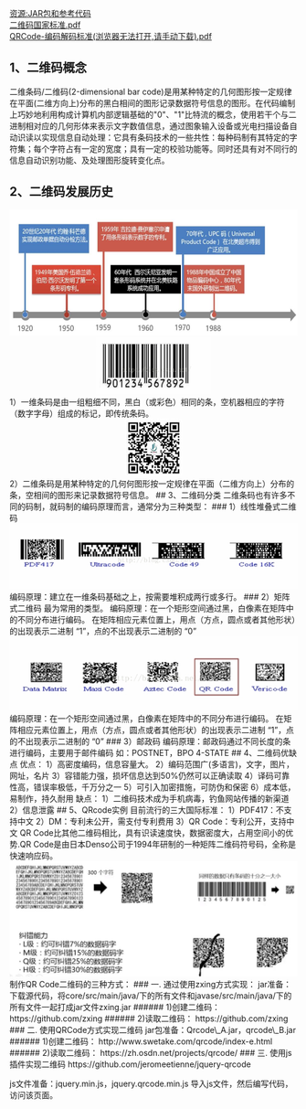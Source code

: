 [资源:JAR包和参考代码](http://hddenv02/svn/hdposedu/20.技术专区/06_其他/知识分享20171122_二维码/doc)   
[二维码国家标准.pdf](http://hddenv02/svn/hdposedu/20.技术专区/06_其他/知识分享20171122_二维码/doc/GB-T18284-2000.pdf)    
[QRCode-编码解码标准(浏览器无法打开,请手动下载).pdf](http://hddenv02/svn/hdposedu/20.技术专区/06_其他/知识分享20171122_二维码/doc/QRCode-编码解码标准.pdf)   
## 1、二维码概念
二维条码/二维码(2-dimensional bar code)是用某种特定的几何图形按一定规律在平面(二维方向上)分布的黑白相间的图形记录数据符号信息的图形。在代码编制上巧妙地利用构成计算机内部逻辑基础的"0"、"1"比特流的概念，使用若干个与二进制相对应的几何形体来表示文字数值信息，通过图象输入设备或光电扫描设备自动识读以实现信息自动处理：它具有条码技术的一些共性：每种码制有其特定的字符集；每个字符占有一定的宽度；具有一定的校验功能等。同时还具有对不同行的信息自动识别功能、及处理图形旋转变化点。
## 2、二维码发展历史
<div align=center><img height="220" width="600" src="./images/history.jpg"/></div>
<div align=center><img height="100" width="200" src="./images/yiwei.jpg"/></div>
1）一维条码是由一组粗细不同，黑白（或彩色）相同的条，空机器相应的字符（数字字母）组成的标记，即传统条码。
<div align=center><img height="100" width="100"  src="./images/hd.jpg"/></div>
 2）二维条码是用某种特定的几何何图形按一定规律在平面（二维方向上）分布的条，空相间的图形来记录数据符号信息。
## 3、二维码分类
二维条码也有许多不同的码制，就码制的编码原理而言，通常分为三种类型：  
### 1）线性堆叠式二维码
<div align=center><img src="./images/xianxingduidie.jpg"/></div>
编码原理：建立在一维条码基础之上，按需要堆积成两行或多行。
### 2）矩阵式二维码
最为常用的类型。
编码原理：在一个矩形空间通过黑，白像素在矩阵中的不同分布进行编码。
在矩阵相应元素位置上，用点（方点，圆点或者其他形状）的出现表示二进制 “1”，点的不出现表示二进制的 “0”
<div align=center><img src="./images/juzhen.jpg"/></div>
编码原理：在一个矩形空间通过黑，白像素在矩阵中的不同分布进行编码。
在矩阵相应元素位置上，用点（方点，圆点或者其他形状）的出现表示二进制 “1”，点的不出现表示二进制的 “0”
### 3）邮政码
编码原理：邮政码通过不同长度的条进行编码，主要用于邮件编码
如：POSTNET，BPO 4-STATE
## 4、二维码优缺点
优点：       
   1）高密度编码，信息容量大。   
   2）编码范围广(多语言)，文字，图片，网址，名片   
   3）容错能力强，损坏信息达到50%仍然可以正确读取    
   4）译码可靠性高，错误率极低，千万分之一   
   5）可引入加密措施，可防伪和保密   
   6）成本低，易制作，持久耐用   
缺点：  
   1）二维码技术成为手机病毒，钓鱼网站传播的新渠道   
   2）信息泄露  
## 5、QRcode实例
目前流行的三大国际标准：  
   1）PDF417：不支持中文  
   2）DM：专利未公开，需支付专利费用  
   3）QR Code：专利公开，支持中文  
   QR Code比其他二维码相比，具有识读速度快，数据密度大，占用空间小的优势.QR Code是由日本Denso公司于1994年研制的一种矩阵二维码符号码，全称是快速响应码。    
<div align=center><img src="./images/qrCode.jpg"/></div>
制作QR Code二维码的三种方式：
### 一. 通过使用zxing方式实现： 
jar准备：  下载源代码，将core/src/main/java/下的所有文件和javase/src/main/java/下的所有文件一起打成jar文件zxing.jar  
###### 1)创建二维码：  https://github.com/zxing 
###### 2)读取二维码：  https://github.com/zxing
### 二. 使用QRCode方式实现二维码
jar包准备：Qrcode\_A.jar，qrcode\_B.jar 
###### 1)创建二维码： http://www.swetake.com/qrcode/index-e.html  
###### 2)读取二维码： https://zh.osdn.net/projects/qrcode/
### 三. 使用js插件实现二维码
https://github.com/jeromeetienne/jquery-qrcode

js文件准备：jquery.min.js，jquery.qrcode.min.js 
导入js文件，然后编写代码，访问该页面。
